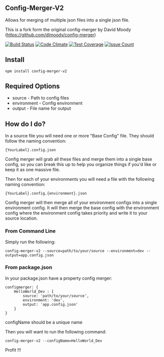 ## Config-Merger-V2

Allows for merging of multiple json files into a single json file.

This is a fork form the original config-merger by David Moody (https://github.com/dlmoody/config-merger)


[![Build Status](https://travis-ci.org/dillonjason/config-merger-v2.svg?branch=master)](https://travis-ci.org/dillonjason/config-merger-v2)
[![Code Climate](https://codeclimate.com/github/dillonjason/config-merger-v2/badges/gpa.svg)](https://codeclimate.com/github/dillonjason/config-merger-v2)
[![Test Coverage](https://codeclimate.com/github/dillonjason/config-merger-v2/badges/coverage.svg)](https://codeclimate.com/github/dillonjason/config-merger-v2)
[![Issue Count](https://codeclimate.com/github/dillonjason/config-merger-v2/badges/issue_count.svg)](https://codeclimate.com/github/dillonjason/config-merger-v2)
## Install

```npm install config-merger-v2```

## Required Options

* source - Path to config files
* environment - Config environment
* output - File name for output

## How do I do?

In a source file you will need one or more "Base Config" file.  They should follow the naming convention:

```{YourLabel}.config.json```

Config merger will grab all these files and merge them into a single base config, so you can break this up to help you
organize things if you'd like or keep it as one massive file.

Then for each of your environments you will need a file with the following naming convention:

```{YourLabel}.config.{environment}.json```

Config merger will then merge all of your environment configs into a single environment config.  It will then merge
the base config with the environment config where the environment config takes priority and write it to your source
location.

### From Command Line

Simply run the following:

```config-merger-v2 --source=path/to/your/source --environment=dev --output=app.config.json```

### From package.json

In your package.json have a property config merger:
```
configmerger: {
    HelloWorld_Dev : {
        source: 'path/to/your/source',
        environment: 'dev',
        output: 'app.config.json'
    }
}
```

configName should be a unique name

Then you will want to run the following command:

```config-merger-v2 --configName=HelloWorld_Dev```

Profit !!!
